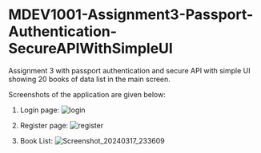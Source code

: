 # MDEV1001-Assignment3-Passport-Authentication-SecureAPIWithSimpleUI
Assignment 3 with passport authentication and secure API with simple UI showing 20 books of data list in the main screen.

Screenshots of the application are given below:
1) Login page:
   ![login](https://github.com/puja110/MDEV1004-Assignment3-Passport-Authentication-SecureAPIWithSimpleUI/assets/26729312/b31c7707-30d7-4793-bc21-2b1f9acde78f)

2) Register page:
   ![register](https://github.com/puja110/MDEV1004-Assignment3-Passport-Authentication-SecureAPIWithSimpleUI/assets/26729312/e6ac1d10-e642-43ba-b5f1-3c3c222cc521)

3) Book List:
   ![Screenshot_20240317_233609](https://github.com/puja110/MDEV1004-Assignment3-Passport-Authentication-SecureAPIWithSimpleUI/assets/26729312/33f22eef-503f-4e0b-b54f-a7f1c43543a0)



